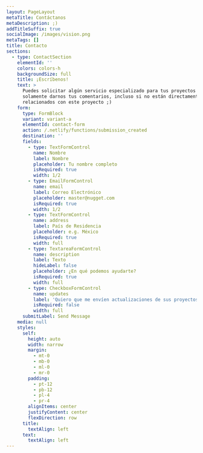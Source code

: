 ```yaml
---
layout: PageLayout
metaTitle: Contáctanos
metaDescription: ;)
addTitleSuffix: true
socialImage: /images/vision.png
metaTags: []
title: Contacto
sections:
  - type: ContactSection
    elementId: ''
    colors: colors-h
    backgroundSize: full
    title: ¡Escríbenos!
    text: >
      Puedes solicitar algún servicio especializado para tus proyectos o
      solamente darnos tus comentarios, incluso si no están directamente
      relacionados con este proyecto ;)
    form:
      type: FormBlock
      variant: variant-a
      elementId: contact-form
      action: /.netlify/functions/submission_created
      destination: ''
      fields:
        - type: TextFormControl
          name: Nombre
          label: Nombre
          placeholder: Tu nombre completo
          isRequired: true
          width: 1/2
        - type: EmailFormControl
          name: email
          label: Correo Electrónico
          placeholder: master@nugget.com
          isRequired: true
          width: 1/2
        - type: TextFormControl
          name: address
          label: País de Residencia
          placeholder: e.g. México
          isRequired: true
          width: full
        - type: TextareaFormControl
          name: description
          label: Texto
          hideLabel: false
          placeholder: ¿En qué podemos ayudarte?
          isRequired: true
          width: full
        - type: CheckboxFormControl
          name: updates
          label: 'Quiero que me envíen actualizaciones de sus proyectos :D'
          isRequired: false
          width: full
      submitLabel: Send Message
    media: null
    styles:
      self:
        height: auto
        width: narrow
        margin:
          - mt-0
          - mb-0
          - ml-0
          - mr-0
        padding:
          - pt-12
          - pb-12
          - pl-4
          - pr-4
        alignItems: center
        justifyContent: center
        flexDirection: row
      title:
        textAlign: left
      text:
        textAlign: left
---
```

